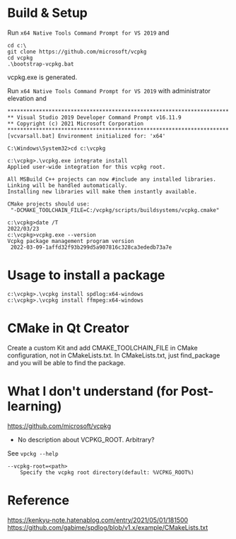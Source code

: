 # Build & Setup
Run `x64 Native Tools Command Prompt for VS 2019` and
```
cd c:\
git clone https://github.com/microsoft/vcpkg
cd vcpkg
.\bootstrap-vcpkg.bat
```
vcpkg.exe is generated.

Run `x64 Native Tools Command Prompt for VS 2019` with administrator elevation and
```
**********************************************************************
** Visual Studio 2019 Developer Command Prompt v16.11.9
** Copyright (c) 2021 Microsoft Corporation
**********************************************************************
[vcvarsall.bat] Environment initialized for: 'x64'

C:\Windows\System32>cd c:\vcpkg

c:\vcpkg>.\vcpkg.exe integrate install
Applied user-wide integration for this vcpkg root.

All MSBuild C++ projects can now #include any installed libraries.
Linking will be handled automatically.
Installing new libraries will make them instantly available.

CMake projects should use:
 "-DCMAKE_TOOLCHAIN_FILE=C:/vcpkg/scripts/buildsystems/vcpkg.cmake"
```

```
c:\vcpkg>date /T
2022/03/23
c:\vcpkg>vcpkg.exe --version
Vcpkg package management program version
 2022-03-09-1affd32f93b299d5a907816c328ca3ededb73a7e
```
# Usage to install a package
```
c:\vcpkg>.\vcpkg install spdlog:x64-windows
c:\vcpkg>.\vcpkg install ffmpeg:x64-windows
```

# CMake in Qt Creator

Create a custom Kit and add CMAKE_TOOLCHAIN_FILE in CMake configuration, not in CMakeLists.txt. In CMakeLists.txt, just find_package and you will be able to find the package.

# What I don't understand (for Post-learning)

https://github.com/microsoft/vcpkg

- No description about VCPKG_ROOT. Arbitrary? 

See `vpckg --help`
```
--vcpkg-root=<path>
    Specify the vcpkg root directory(default: %VCPKG_ROOT%)
```


# Reference

https://kenkyu-note.hatenablog.com/entry/2021/05/01/181500
https://github.com/gabime/spdlog/blob/v1.x/example/CMakeLists.txt
